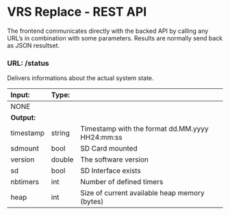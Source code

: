 # VRS Replace - REST API

The frontend communicates directly with the backed API by calling any URL’s in combination with some parameters. Results are normally send back as JSON resultset.

### URL: <IP>/status
Delivers informations about the actual system state.

| Input: | Type: |  |
| :--- | :--- | :--- |
| NONE |  |  |
| **Output:** |  |  |
| timestamp | string | Timestamp with the format dd.MM.yyyy HH24:mm:ss |
| sdmount | bool | SD Card mounted |
| version | double | The software version |
| sd | bool  | SD Interface exists |
| nbtimers | int | Number of defined timers |
| heap | int | Size of current available heap memory (bytes) |


